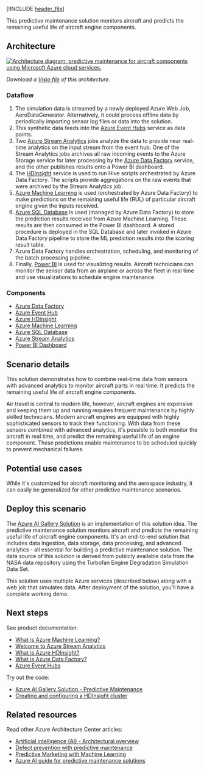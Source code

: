 [!INCLUDE [header_file](../../../includes/sol-idea-header.md)]

This predictive maintenance solution monitors aircraft and predicts the remaining useful life of aircraft engine components.

## Architecture

[ ![Architecture diagram: predictive maintenance for aircraft components using Microsoft Azure cloud services.](../media/c.svg)](../media/predictive-maintenance.svg#lightbox)

*Download a [Visio file](https://arch-center.azureedge.net/../media/predictive-maintenance.vsdx) of this architecture.*

### Dataflow

  1. The simulation data is streamed by a newly deployed Azure Web Job, AeroDataGenerator. Alternatively, it could process offline data by periodically importing sensor log files or data into the solution.
  1. This synthetic data feeds into the [Azure Event Hubs](/azure/event-hubs) service as data points.
  1. Two [Azure Stream Analytics](/azure/stream-analytics) jobs analyze the data to provide near real-time analytics on the input stream from the event hub. One of the Stream Analytics jobs archives all raw incoming events to the Azure Storage service for later processing by the [Azure Data Factory](/azure/data-factory) service, and the other publishes results onto a Power BI dashboard.
  1. The [HDInsight](/azure/hdinsight) service is used to run Hive scripts orchestrated by Azure Data Factory. The scripts provide aggregations on the raw events that were archived by the Stream Analytics job.
  1. [Azure Machine Learning](/azure/machine-learning) is used (orchestrated by Azure Data Factory) to make predictions on the remaining useful life (RUL) of particular aircraft engine given the inputs received.
  1. [Azure SQL Database](/azure/azure-sql) is used (managed by Azure Data Factory) to store the prediction results received from Azure Machine Learning. These results are then consumed in the Power BI dashboard. A stored procedure is deployed in the SQL Database and later invoked in Azure Data Factory pipeline to store the ML prediction results into the scoring result table.
  1. Azure Data Factory handles orchestration, scheduling, and monitoring of the batch processing pipeline.
  1. Finally, [Power BI](/power-bi/create-reports) is used for visualizing results. Aircraft technicians can monitor the sensor data from an airplane or across the fleet in real time and use visualizations to schedule engine maintenance.

### Components

* [Azure Data Factory](https://azure.microsoft.com/services/data-factory)
* [Azure Event Hub](https://azure.microsoft.com/services/event-hubs)
* [Azure HDInsight](https://azure.microsoft.com/free/hdinsight)
* [Azure Machine Learning](https://azure.microsoft.com/services/machine-learning)
* [Azure SQL Database](https://azure.microsoft.com/services/sql-database)
* [Azure Stream Analytics](https://azure.microsoft.com/services/stream-analytics)
* [Power BI Dashboard](https://powerbi.microsoft.com)

## Scenario details

This solution demonstrates how to combine real-time data from sensors with advanced analytics to monitor aircraft parts in real time. It predicts the remaining useful life of aircraft engine components.

Air travel is central to modern life, however, aircraft engines are expensive and keeping them up and running requires frequent maintenance by highly skilled technicians. Modern aircraft engines are equipped with highly sophisticated sensors to track their functioning. With data from these sensors combined with advanced analytics, it's possible to both monitor the aircraft in real time, and predict the remaining useful life of an engine component. These predictions enable maintenance to be scheduled quickly to prevent mechanical failures.

## Potential use cases

While it's customized for aircraft monitoring and the aerospace industry, it can easily be generalized for other predictive maintenance scenarios.

## Deploy this scenario

The [Azure AI Gallery Solution](https://gallery.azure.ai/Solution/Predictive-Maintenance-10) is an implementation of this solution idea. The predictive maintenance solution monitors aircraft and predicts the remaining useful life of aircraft engine components. It's an end-to-end solution that includes data ingestion, data storage, data processing, and advanced analytics - all essential for building a predictive maintenance solution. The data source of this solution is derived from publicly available data from the NASA data repository using the Turbofan Engine Degradation Simulation Data Set.

This solution uses multiple Azure services (described below) along with a web job that simulates data. After deployment of the solution, you'll have a complete working demo.

## Next steps

See product documentation:

* [What is Azure Machine Learning?](/azure/machine-learning/overview-what-is-azure-ml)
* [Welcome to Azure Stream Analytics](/azure/stream-analytics/stream-analytics-introduction)
* [What is Azure HDInsight?](/azure/hdinsight/hdinsight-overview)
* [What is Azure Data Factory?](/azure/data-factory/introduction)
* [Azure Event Hubs](/azure/event-hubs/event-hubs-about)

Try out the code:

* [Azure AI Gallery Solution - Predictive Maintenance](https://gallery.azure.ai/Solution/Predictive-Maintenance-10)
* [Creating and configuring a HDInsight cluster](/training/modules/creating-and-configuring-hdinsight-cluster)

## Related resources

Read other Azure Architecture Center articles:

* [Artificial intelligence (AI) - Architectural overview](../../data-guide/big-data/ai-overview.md)
* [Defect prevention with predictive maintenance](./defect-prevention-with-predictive-maintenance.yml)
* [Predictive Marketing with Machine Learning](./predictive-marketing-campaigns-with-machine-learning-and-spark.yml)
* [Azure AI guide for predictive maintenance solutions](./predictive-maintenance.yml)
